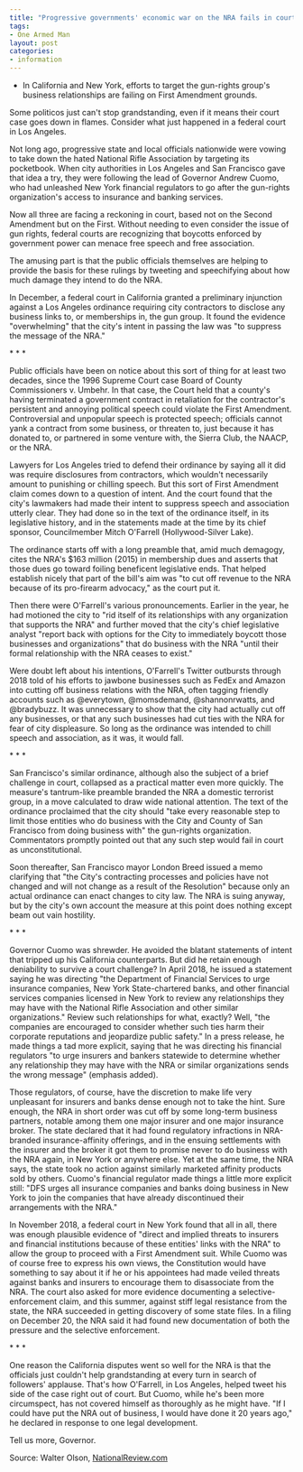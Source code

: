 ```yaml
---
title: "Progressive governments' economic war on the NRA fails in court"
tags:
- One Armed Man
layout: post
categories:
- information
---
```


- In California and New York, efforts to target the gun-rights group's business relationships are failing on First Amendment grounds.

Some politicos just can't stop grandstanding, even if it means their court case goes down in flames. Consider what just happened in a federal court in Los Angeles.

Not long ago, progressive state and local officials nationwide were vowing to take down the hated National Rifle Association by targeting its pocketbook. When city authorities in Los Angeles and San Francisco gave that idea a try, they were following the lead of Governor Andrew Cuomo, who had unleashed New York financial regulators to go after the gun-rights organization's access to insurance and banking services.

Now all three are facing a reckoning in court, based not on the Second Amendment but on the First. Without needing to even consider the issue of gun rights, federal courts are recognizing that boycotts enforced by government power can menace free speech and free association.

The amusing part is that the public officials themselves are helping to provide the basis for these rulings by tweeting and speechifying about how much damage they intend to do the NRA.

In December, a federal court in California granted a preliminary injunction against a Los Angeles ordinance requiring city contractors to disclose any business links to, or memberships in, the gun group. It found the evidence "overwhelming" that the city's intent in passing the law was "to suppress the message of the NRA."

\* \* \*

Public officials have been on notice about this sort of thing for at least two decades, since the 1996 Supreme Court case Board of County Commissioners v. Umbehr. In that case, the Court held that a county's having terminated a government contract in retaliation for the contractor's persistent and annoying political speech could violate the First Amendment. Controversial and unpopular speech is protected speech; officials cannot yank a contract from some business, or threaten to, just because it has donated to, or partnered in some venture with, the Sierra Club, the NAACP, or the NRA.

Lawyers for Los Angeles tried to defend their ordinance by saying all it did was require disclosures from contractors, which wouldn't necessarily amount to punishing or chilling speech. But this sort of First Amendment claim comes down to a question of intent. And the court found that the city's lawmakers had made their intent to suppress speech and association utterly clear. They had done so in the text of the ordinance itself, in its legislative history, and in the statements made at the time by its chief sponsor, Councilmember Mitch O'Farrell (Hollywood-Silver Lake).

The ordinance starts off with a long preamble that, amid much demagogy, cites the NRA's $163 million (2015) in membership dues and asserts that those dues go toward foiling beneficent legislative ends. That helped establish nicely that part of the bill's aim was "to cut off revenue to the NRA because of its pro-firearm advocacy," as the court put it.

Then there were O'Farrell's various pronouncements. Earlier in the year, he had motioned the city to "rid itself of its relationships with any organization that supports the NRA" and further moved that the city's chief legislative analyst "report back with options for the City to immediately boycott those businesses and organizations" that do business with the NRA "until their formal relationship with the NRA ceases to exist."

Were doubt left about his intentions, O'Farrell's Twitter outbursts through 2018 told of his efforts to jawbone businesses such as FedEx and Amazon into cutting off business relations with the NRA, often tagging friendly accounts such as @everytown, @momsdemand, @shannonrwatts, and @bradybuzz. It was unnecessary to show that the city had actually cut off any businesses, or that any such businesses had cut ties with the NRA for fear of city displeasure. So long as the ordinance was intended to chill speech and association, as it was, it would fall.

\* \* \*

San Francisco's similar ordinance, although also the subject of a brief challenge in court, collapsed as a practical matter even more quickly. The measure's tantrum-like preamble branded the NRA a domestic terrorist group, in a move calculated to draw wide national attention. The text of the ordinance proclaimed that the city should "take every reasonable step to limit those entities who do business with the City and County of San Francisco from doing business with" the gun-rights organization. Commentators promptly pointed out that any such step would fail in court as unconstitutional.

Soon thereafter, San Francisco mayor London Breed issued a memo clarifying that "the City's contracting processes and policies have not changed and will not change as a result of the Resolution" because only an actual ordinance can enact changes to city law. The NRA is suing anyway, but by the city's own account the measure at this point does nothing except beam out vain hostility.

\* \* \*

Governor Cuomo was shrewder. He avoided the blatant statements of intent that tripped up his California counterparts. But did he retain enough deniability to survive a court challenge? In April 2018, he issued a statement saying he was directing "the Department of Financial Services to urge insurance companies, New York State-chartered banks, and other financial services companies licensed in New York to review any relationships they may have with the National Rifle Association and other similar organizations." Review such relationships for what, exactly? Well, "the companies are encouraged to consider whether such ties harm their corporate reputations and jeopardize public safety." In a press release, he made things a tad more explicit, saying that he was directing his financial regulators "to urge insurers and bankers statewide to determine whether any relationship they may have with the NRA or similar organizations sends the wrong message" (emphasis added).

Those regulators, of course, have the discretion to make life very unpleasant for insurers and banks dense enough not to take the hint. Sure enough, the NRA in short order was cut off by some long-term business partners, notable among them one major insurer and one major insurance broker. The state declared that it had found regulatory infractions in NRA-branded insurance-affinity offerings, and in the ensuing settlements with the insurer and the broker it got them to promise never to do business with the NRA again, in New York or anywhere else. Yet at the same time, the NRA says, the state took no action against similarly marketed affinity products sold by others. Cuomo's financial regulator made things a little more explicit still: "DFS urges all insurance companies and banks doing business in New York to join the companies that have already discontinued their arrangements with the NRA."

In November 2018, a federal court in New York found that all in all, there was enough plausible evidence of "direct and implied threats to insurers and financial institutions because of these entities' links with the NRA" to allow the group to proceed with a First Amendment suit. While Cuomo was of course free to express his own views, the Constitution would have something to say about it if he or his appointees had made veiled threats against banks and insurers to encourage them to disassociate from the NRA. The court also asked for more evidence documenting a selective-enforcement claim, and this summer, against stiff legal resistance from the state, the NRA succeeded in getting discovery of some state files. In a filing on December 20, the NRA said it had found new documentation of both the pressure and the selective enforcement.

\* \* \*

One reason the California disputes went so well for the NRA is that the officials just couldn't help grandstanding at every turn in search of followers' applause. That's how O'Farrell, in Los Angeles, helped tweet his side of the case right out of court. But Cuomo, while he's been more circumspect, has not covered himself as thoroughly as he might have. "If I could have put the NRA out of business, I would have done it 20 years ago," he declared in response to one legal development.

Tell us more, Governor.

Source: Walter Olson, [NationalReview.com](https://www.nationalreview.com/2020/01/progressive-governments-economic-war-againts-nra-fails-in-court/)